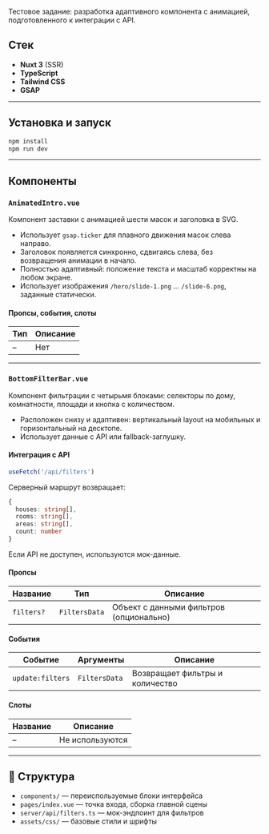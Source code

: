 Тестовое задание: разработка адаптивного компонента с анимацией, подготовленного к интеграции с API.

##  Стек

- **Nuxt 3** (SSR)
- **TypeScript**
- **Tailwind CSS**
- **GSAP**

---

##  Установка и запуск

```bash
npm install
npm run dev
```

---

##  Компоненты

### `AnimatedIntro.vue`

Компонент заставки с анимацией шести масок и заголовка в SVG.

- Использует `gsap.ticker` для плавного движения масок слева направо.
- Заголовок появляется синхронно, сдвигаясь слева, без возвращения анимации в начало.
- Полностью адаптивный: положение текста и масштаб корректны на любом экране.
- Использует изображения `/hero/slide-1.png` … `/slide-6.png`, заданные статически.

#### Пропсы, события, слоты

| Тип       | Описание         |
|-----------|------------------|
| –         | Нет              |

---

### `BottomFilterBar.vue`

Компонент фильтрации с четырьмя блоками: селекторы по дому, комнатности, площади и кнопка с количеством.

- Расположен снизу и адаптивен: вертикальный layout на мобильных и горизонтальный на десктопе.
- Использует данные с API или fallback-заглушку.

####  Интеграция с API

```ts
useFetch('/api/filters')
```

Серверный маршрут возвращает:

```ts
{
  houses: string[],
  rooms: string[],
  areas: string[],
  count: number
}
```

Если API не доступен, используются мок-данные.

#### Пропсы

| Название     | Тип         | Описание                                    |
|--------------|--------------|---------------------------------------------|
| `filters?`   | `FiltersData`| Объект с данными фильтров (опционально)     |

#### События

| Событие             | Аргументы               | Описание                         |
|---------------------|-------------------------|----------------------------------|
| `update:filters`    | `FiltersData`           | Возвращает фильтры и количество  |

#### Слоты

| Название | Описание   |
|----------|------------|
| –        | Не используются |

---

## 📁 Структура

- `components/` — переиспользуемые блоки интерфейса
- `pages/index.vue` — точка входа, сборка главной сцены
- `server/api/filters.ts` — мок-эндпоинт для фильтров
- `assets/css/` — базовые стили и шрифты

